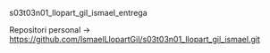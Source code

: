 s03t03n01_llopart_gil_ismael_entrega

Repositori personal -> https://github.com/IsmaelLlopartGil/s03t03n01_llopart_gil_ismael.git
